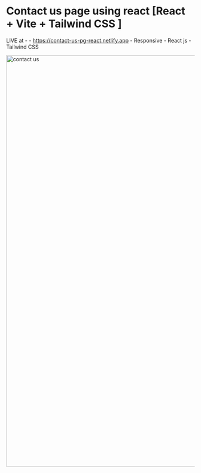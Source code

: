 # Contact us page using react [React + Vite + Tailwind CSS ]

LIVE at -
      - https://contact-us-pg-react.netlify.app
      - Responsive
      - React js
      - Tailwind CSS


<img width="1097" alt="contact us" src="https://github.com/Githubak2002/contact-us-pg-react/assets/109411443/18794f8f-bf0e-48b0-9a43-bc32bd56406f">
